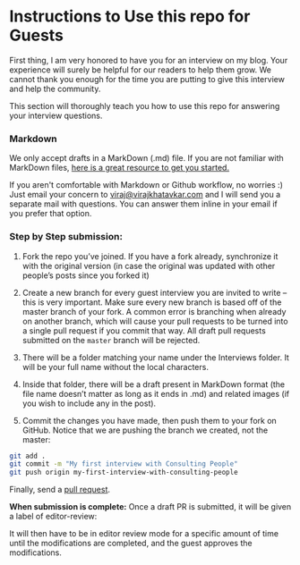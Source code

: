 # Instructions to Use this repo for Guests

First thing, I am very honored to have you for an interview on my blog. Your experience will surely be helpful for our readers to help them grow. We cannot thank you enough for the time you are putting to give this interview and help the community.

This section will thoroughly teach you how to use this repo for answering your interview questions.

### Markdown
We only accept drafts in a MarkDown (.md) file. If you are not familiar with MarkDown files, [here is a great resource to get you started.](http://www.markdowntutorial.com/)

If you aren't comfortable with Markdown or Github workflow, no worries :) Just email your concern to viraj@virajkhatavkar.com and I will send you a separate mail with questions. You can answer them inline in your email if you prefer that option.

### Step by Step submission:
1. Fork the repo you’ve joined. If you have a fork already, synchronize it with the original version (in case the original was updated with other people’s posts since you forked it)

2. Create a new branch for every guest interview you are invited to write – this is very important. Make sure every new branch is based off of the master branch of your fork. A common error is branching when already on another branch, which will cause your pull requests to be turned into a single pull request if you commit that way. All draft pull requests submitted on the `master` branch will be rejected.

3. There will be a folder matching your name under the Interviews folder. It will be your full name without the local characters.

4. Inside that folder, there will be a draft present in MarkDown format (the file name doesn’t matter as long as it ends in .md) and related images (if you wish to include any in the post).

6. Commit the changes you have made, then push them to your fork on GitHub. Notice that we are pushing the branch we created, not the master:
```sh
git add .
git commit -m "My first interview with Consulting People"
git push origin my-first-interview-with-consulting-people
```

Finally, send a [pull request](https://help.github.com/articles/about-pull-requests/).

**When submission is complete:**
Once a draft PR is submitted, it will be given a label of editor-review:

It will then have to be in editor review mode for a specific amount of time until the modifications are completed, and the guest approves the modifications.
